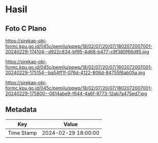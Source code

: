 # Hasil

## Foto C Plano

https://sirekap-obj-formc.kpu.go.id/045c/pemilu/ppwp/18/02/07/20/07/1802072007001-20240229-174104--d922c834-bf95-4d68-b477-c9f380f66d95.jpg

https://sirekap-obj-formc.kpu.go.id/045c/pemilu/ppwp/18/02/07/20/07/1802072007001-20240229-175154--ba54ff1f-076d-4122-806d-84755f6ab05a.jpg

https://sirekap-obj-formc.kpu.go.id/045c/pemilu/ppwp/18/02/07/20/07/1802072007001-20240229-175800--0814abe9-f644-4a6f-9773-12ab7a475ed7.jpg


## Metadata

| Key        | Value               |
| ---------- | ------------------- |
| Time Stamp | 2024-02-29 18:00:00 |



